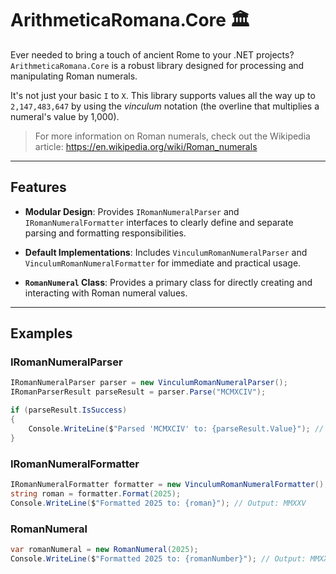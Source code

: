 # ArithmeticaRomana.Core 🏛️
Ever needed to bring a touch of ancient Rome to your .NET projects? `ArithmeticaRomana.Core` is a robust library designed for processing and manipulating Roman numerals.

It's not just your basic `I` to `X`. This library supports values all the way up to `2,147,483,647` by using the *vinculum* notation (the overline that multiplies a numeral's value by 1,000).

> For more information on Roman numerals, check out the Wikipedia article:
> https://en.wikipedia.org/wiki/Roman_numerals

---

## Features

* **Modular Design**: Provides `IRomanNumeralParser` and `IRomanNumeralFormatter` interfaces to clearly define and separate parsing and formatting responsibilities.

* **Default Implementations**: Includes `VinculumRomanNumeralParser` and `VinculumRomanNumeralFormatter` for immediate and practical usage.

* **`RomanNumeral` Class**: Provides a primary class for directly creating and interacting with Roman numeral values.

---

## Examples

### IRomanNumeralParser
```cs
IRomanNumeralParser parser = new VinculumRomanNumeralParser();
IRomanParserResult parseResult = parser.Parse("MCMXCIV");

if (parseResult.IsSuccess)
{
    Console.WriteLine($"Parsed 'MCMXCIV' to: {parseResult.Value}"); // Output: 1994
}
```
### IRomanNumeralFormatter
```cs
IRomanNumeralFormatter formatter = new VinculumRomanNumeralFormatter();
string roman = formatter.Format(2025);
Console.WriteLine($"Formatted 2025 to: {roman}"); // Output: MMXXV
```

### RomanNumeral
```cs
var romanNumeral = new RomanNumeral(2025);
Console.WriteLine($"Formatted 2025 to: {romanNumber}"); // Output: MMXXV
```